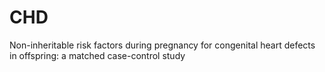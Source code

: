 # CHD
Non-inheritable risk factors during pregnancy for congenital heart defects in offspring: a matched case-control study
